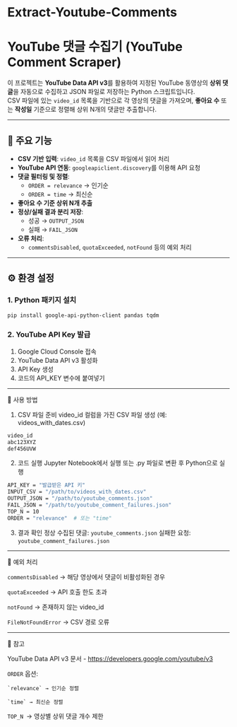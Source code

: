 # Extract-Youtube-Comments

# YouTube 댓글 수집기 (YouTube Comment Scraper)

이 프로젝트는 **YouTube Data API v3**를 활용하여 지정된 YouTube 동영상의 **상위 댓글**을 자동으로 수집하고 JSON 파일로 저장하는 Python 스크립트입니다.  
CSV 파일에 있는 `video_id` 목록을 기반으로 각 영상의 댓글을 가져오며, **좋아요 수** 또는 **작성일** 기준으로 정렬해 상위 N개의 댓글만 추출합니다.

---

## 📌 주요 기능

- **CSV 기반 입력**: `video_id` 목록을 CSV 파일에서 읽어 처리
- **YouTube API 연동**: `googleapiclient.discovery`를 이용해 API 요청
- **댓글 필터링 및 정렬**:
  - `ORDER = relevance` → 인기순
  - `ORDER = time` → 최신순
- **좋아요 수 기준 상위 N개 추출**
- **정상/실패 결과 분리 저장**:
  - 성공 → `OUTPUT_JSON`
  - 실패 → `FAIL_JSON`
- **오류 처리**:
  - `commentsDisabled`, `quotaExceeded`, `notFound` 등의 예외 처리
---
## ⚙️ 환경 설정

### 1. Python 패키지 설치
```bash
pip install google-api-python-client pandas tqdm
```

### 2. YouTube API Key 발급
  1. Google Cloud Console 접속
  2. YouTube Data API v3 활성화
  3. API Key 생성
  4. 코드의 API_KEY 변수에 붙여넣기
---
🚀 사용 방법
1. CSV 파일 준비
video_id 컬럼을 가진 CSV 파일 생성 (예: videos_with_dates.csv)

```bash
video_id
abc123XYZ
def456UVW
```
2. 코드 실행
Jupyter Notebook에서 실행
또는 .py 파일로 변환 후 Python으로 실행
```bash
API_KEY = "발급받은 API 키"
INPUT_CSV = "/path/to/videos_with_dates.csv"
OUTPUT_JSON = "/path/to/youtube_comments.json"
FAIL_JSON = "/path/to/youtube_comment_failures.json"
TOP_N = 10
ORDER = "relevance"  # 또는 "time"
```
3. 결과 확인
  정상 수집된 댓글: `youtube_comments.json`
  실패한 요청: `youtube_comment_failures.json`
---
📜 예외 처리

`commentsDisabled` → 해당 영상에서 댓글이 비활성화된 경우

`quotaExceeded` → API 호출 한도 초과

`notFound` → 존재하지 않는 video_id

`FileNotFoundError` → CSV 경로 오류

---
📌 참고

YouTube Data API v3 문서 - https://developers.google.com/youtube/v3

`ORDER` 옵션:

    `relevance` → 인기순 정렬
  
    `time` → 최신순 정렬
  
`TOP_N `→ 영상별 상위 댓글 개수 제한
